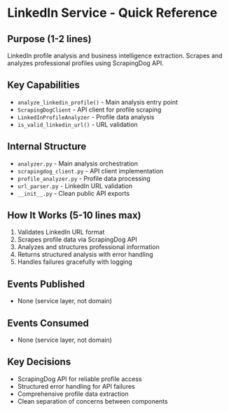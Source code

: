 # LinkedIn Service - Quick Reference

## Purpose (1-2 lines)
LinkedIn profile analysis and business intelligence extraction.
Scrapes and analyzes professional profiles using ScrapingDog API.

## Key Capabilities
- `analyze_linkedin_profile()` - Main analysis entry point
- `ScrapingDogClient` - API client for profile scraping
- `LinkedInProfileAnalyzer` - Profile data analysis
- `is_valid_linkedin_url()` - URL validation

## Internal Structure
- `analyzer.py` - Main analysis orchestration
- `scrapingdog_client.py` - API client implementation
- `profile_analyzer.py` - Profile data processing
- `url_parser.py` - LinkedIn URL validation
- `__init__.py` - Clean public API exports

## How It Works (5-10 lines max)
1. Validates LinkedIn URL format
2. Scrapes profile data via ScrapingDog API
3. Analyzes and structures professional information
4. Returns structured analysis with error handling
5. Handles failures gracefully with logging

## Events Published
- None (service layer, not domain)

## Events Consumed
- None (service layer, not domain)

## Key Decisions
- ScrapingDog API for reliable profile access
- Structured error handling for API failures
- Comprehensive profile data extraction
- Clean separation of concerns between components 